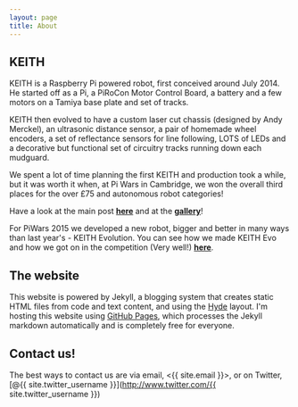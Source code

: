 ```yaml
---
layout: page
title: About
---
```


## KEITH

KEITH is a Raspberry Pi powered robot, first conceived around July 2014. He started off as a Pi, a PiRoCon Motor Control Board, a battery and a few motors on a Tamiya base plate and set of tracks.

KEITH then evolved to have a custom laser cut chassis (designed by Andy Merckel), an ultrasonic distance sensor, a pair of homemade wheel encoders, a set of reflectance sensors for line following, LOTS of LEDs and a decorative but functional set of circuitry tracks running down each mudguard.

We spent a lot of time planning the first KEITH and production took a while, but it was worth it when, at Pi Wars in Cambridge, we won the overall third places for the over £75 and autonomous robot categories!

 Have a look at the main post <a href="/KEITH-2014"><b>here</b></a> and at the <a href="/gallery"><b>gallery</b></a>!

For PiWars 2015 we developed a new robot, bigger and better in many ways than last year's - KEITH Evolution. You can see how we made KEITH Evo and how we got on in the competition (Very well!) <a href="/KEITH-Evo"><b>here</b></a>.

## The website

This website is powered by Jekyll, a blogging system that creates static HTML files from code and text content, and using the <a href="http://hyde.getpoole.com/">Hyde</a> layout. I'm hosting this website using <a href="https://pages.github.com/">GitHub Pages</a>, which processes the Jekyll markdown automatically and is completely free for everyone.

## Contact us!

The best ways to contact us are via email, <{{ site.email }}>, or on Twitter, [@{{ site.twitter_username }}](http://www.twitter.com/{{ site.twitter_username }})
